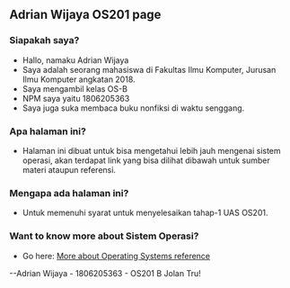 Adrian Wijaya OS201 page
----

### Siapakah saya?

* Hallo, namaku Adrian Wijaya
* Saya adalah seorang mahasiswa di Fakultas Ilmu Komputer, Jurusan Ilmu Komputer angkatan
  2018.
* Saya mengambil kelas OS-B
* NPM saya yaitu 1806205363
* Saya juga suka membaca buku nonfiksi di waktu senggang.

### Apa halaman ini?
* Halaman ini dibuat untuk bisa mengetahui lebih jauh mengenai sistem operasi, akan terdapat link yang bisa dilihat dibawah untuk sumber materi ataupun referensi.

### Mengapa ada halaman ini?
* Untuk memenuhi syarat untuk menyelesaikan tahap-1 UAS OS201.

### Want to know more about Sistem Operasi?
* Go here: [More about Operating Systems reference](url/)

--Adrian Wijaya - 1806205363 - OS201 B
Jolan Tru!
